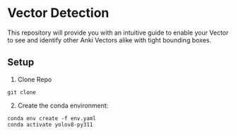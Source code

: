 # Vector Detection 
This repository will provide you with an intuitive guide to enable your Vector to see and identify other Anki Vectors alike with tight bounding boxes. 






## Setup

1. Clone Repo
```
git clone 
```


2. Create the conda environment:

```
conda env create -f env.yaml
conda activate yolov8-py311
```





